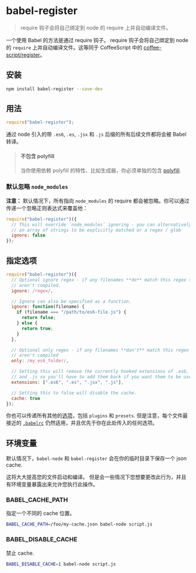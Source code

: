 # babel-register

> require 钩子会将自己绑定到 node 的 require 上并自动编译文件。

一个使用 Babel 的方法是通过 require 钩子。 require 钩子会将自己绑定到 node 的 `require` 上并自动编译文件。这等同于 CoffeeScript 中的 [coffee-script/register](http://coffeescript.org/v2/annotated-source/register.html)。

## 安装

```sh
npm install babel-register --save-dev
```

## 用法

```js
require("babel-register");
```

通过 node 引入的带 `.es6`, `.es`, `.jsx`
和 `.js` 后缀的所有后续文件都将会被 Babel 转译。

<blockquote class="babel-callout babel-callout-info">
  <h4>不包含 polyfill</h4>
  <p>
    当你使用依赖 polyfill 的特性、比如生成器，你必须单独的包含 <a href="https://babeljs.io/docs/usage/polyfill/">polyfill</a>.
  </p>
</blockquote>

### 默认忽略 `node_modules`

**注意：** 默认情况下，所有指向 `node_modules` 的 require 都会被忽略。你可以通过传递一个忽略正则表达式来覆盖他：

```js
require("babel-register")({
  // This will override `node_modules` ignoring - you can alternatively pass
  // an array of strings to be explicitly matched or a regex / glob
  ignore: false
});
```

## 指定选项

```javascript
require("babel-register")({
  // Optional ignore regex - if any filenames **do** match this regex then they
  // aren't compiled.
  ignore: /regex/,

  // Ignore can also be specified as a function.
  ignore: function(filename) {
    if (filename === "/path/to/es6-file.js") {
      return false;
    } else {
      return true;
    }
  },

  // Optional only regex - if any filenames **don't** match this regex then they
  // aren't compiled
  only: /my_es6_folder/,

  // Setting this will remove the currently hooked extensions of .es6, `.es`, `.jsx`
  // and .js so you'll have to add them back if you want them to be used again.
  extensions: [".es6", ".es", ".jsx", ".js"],

  // Setting this to false will disable the cache.
  cache: true
});
```

你也可以传递所有其他的[选项](https://babeljs.io/docs/usage/api/#options)，包括  `plugins` 和 `presets`. 但是注意，每个文件最接近的 [`.babelrc`](https://babeljs.io/docs/usage/babelrc/) 仍然适用，并且优先于你在此处传入的任何选项。

## 环境变量

默认情况下，`babel-node` 和 `babel-register` 会在你的临时目录下保存一个 json cache.

这将大大提高您的文件启动和编译。 但是会一些情况下您想要更改此行为，并且有环境变量暴露出来允许您执行此操作。

### BABEL_CACHE_PATH

指定一个不同的 cache 位置。

```sh
BABEL_CACHE_PATH=/foo/my-cache.json babel-node script.js
```

### BABEL_DISABLE_CACHE

禁止 cache.

```sh
BABEL_DISABLE_CACHE=1 babel-node script.js
```
